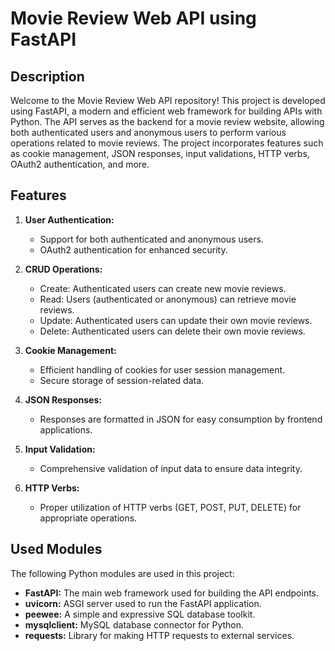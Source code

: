 # Movie Review Web API using FastAPI

## Description

Welcome to the Movie Review Web API repository! This project is developed using FastAPI, a modern and efficient web framework for building APIs with Python. The API serves as the backend for a movie review website, allowing both authenticated users and anonymous users to perform various operations related to movie reviews. The project incorporates features such as cookie management, JSON responses, input validations, HTTP verbs, OAuth2 authentication, and more.

## Features

1. **User Authentication:**
   - Support for both authenticated and anonymous users.
   - OAuth2 authentication for enhanced security.

2. **CRUD Operations:**
   - Create: Authenticated users can create new movie reviews.
   - Read: Users (authenticated or anonymous) can retrieve movie reviews.
   - Update: Authenticated users can update their own movie reviews.
   - Delete: Authenticated users can delete their own movie reviews.

3. **Cookie Management:**
   - Efficient handling of cookies for user session management.
   - Secure storage of session-related data.

4. **JSON Responses:**
   - Responses are formatted in JSON for easy consumption by frontend applications.

5. **Input Validation:**
   - Comprehensive validation of input data to ensure data integrity.

6. **HTTP Verbs:**
   - Proper utilization of HTTP verbs (GET, POST, PUT, DELETE) for appropriate operations.

## Used Modules

The following Python modules are used in this project:

- **FastAPI:** The main web framework used for building the API endpoints.
- **uvicorn:** ASGI server used to run the FastAPI application.
- **peewee:** A simple and expressive SQL database toolkit.
- **mysqlclient:** MySQL database connector for Python.
- **requests:** Library for making HTTP requests to external services.
